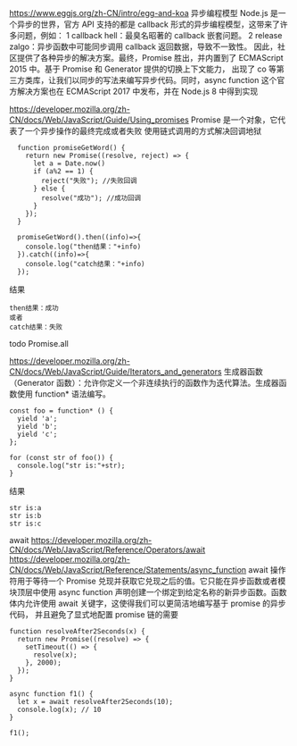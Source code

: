 

https://www.eggjs.org/zh-CN/intro/egg-and-koa
异步编程模型
Node.js 是一个异步的世界，官方 API 支持的都是 callback 形式的异步编程模型，这带来了许多问题，例如：
1 callback hell：最臭名昭著的 callback 嵌套问题。
2 release zalgo：异步函数中可能同步调用 callback 返回数据，导致不一致性。
因此，社区提供了各种异步的解决方案。最终，Promise 胜出，并内置到了 ECMAScript 2015 中。基于 Promise 和 Generator 提供的切换上下文能力，
出现了 co 等第三方类库，让我们以同步的写法来编写异步代码。同时，async function 这个官方解决方案也在 ECMAScript 2017 中发布，并在 Node.js 8 中得到实现


https://developer.mozilla.org/zh-CN/docs/Web/JavaScript/Guide/Using_promises
Promise 是一个对象，它代表了一个异步操作的最终完成或者失败
使用链式调用的方式解决回调地狱
```
  function promiseGetWord() {
    return new Promise((resolve, reject) => {
      let a = Date.now()
      if (a%2 == 1) {
        reject("失败"); //失败回调
      } else {
        resolve("成功"); //成功回调
      }
    });
  }
  
  promiseGetWord().then((info)=>{
    console.log("then结果："+info)
  }).catch((info)=>{
    console.log("catch结果："+info)
  });
```
结果
```
then结果：成功
或者
catch结果：失败
```
todo  Promise.all

https://developer.mozilla.org/zh-CN/docs/Web/JavaScript/Guide/Iterators_and_generators
生成器函数（Generator 函数）：允许你定义一个非连续执行的函数作为迭代算法。生成器函数使用 function* 语法编写。
```
const foo = function* () {
  yield 'a';
  yield 'b';
  yield 'c';
};

for (const str of foo()) {
  console.log("str is:"+str);
}
```
结果
```
str is:a
str is:b
str is:c
```


await
https://developer.mozilla.org/zh-CN/docs/Web/JavaScript/Reference/Operators/await
https://developer.mozilla.org/zh-CN/docs/Web/JavaScript/Reference/Statements/async_function
await 操作符用于等待一个 Promise 兑现并获取它兑现之后的值。它只能在异步函数或者模块顶层中使用
async function 声明创建一个绑定到给定名称的新异步函数。函数体内允许使用 await 关键字，这使得我们可以更简洁地编写基于 promise 的异步代码，
  并且避免了显式地配置 promise 链的需要
```
function resolveAfter2Seconds(x) {
  return new Promise((resolve) => {
    setTimeout(() => {
      resolve(x);
    }, 2000);
  });
}

async function f1() {
  let x = await resolveAfter2Seconds(10);
  console.log(x); // 10
}

f1();
```